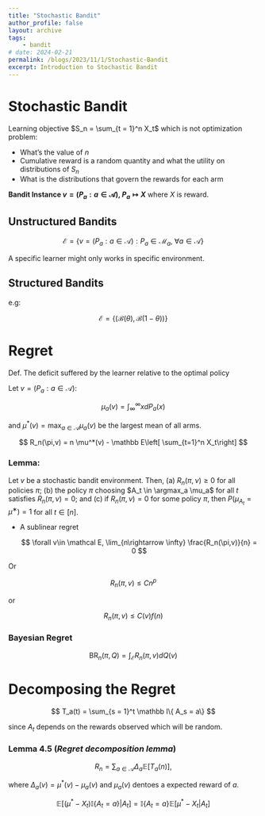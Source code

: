 ```yaml
---
title: "Stochastic Bandit"
author_profile: false
layout: archive
tags:
    - bandit
# date: 2024-02-21
permalink: /blogs/2023/11/1/Stochastic-Bandit
excerpt: Introduction to Stochastic Bandit
---
```


# Stochastic Bandit

Learning objective $S_n = \sum_{t = 1}^n X_t$ which is not optimization problem:

- What’s the value of $n$
- Cumulative reward is a random quantity and what the utility on distributions of $S_n$
- What is the distributions that govern the rewards for each arm

**Bandit Instance $v = (P_a:a\in \mathcal A)$, $P_a \mapsto X$** where $X$ is reward.

## Unstructured Bandits

$$
\mathcal{E} = \{ v = (P_a: a\in \mathcal A):P_a \in \mathcal M_a ,\ \forall a \in \mathcal A \}
$$

A specific learner might only works in specific environment.

## Structured Bandits

e.g:

$$
\mathcal E = \{(\mathcal B(\theta), \mathcal B(1-\theta)) \}
$$

# Regret

Def. The deficit suffered by the learner relative to the optimal policy

Let $v = (P_a: a \in \mathcal A)$:

$$
\mu_a(v) = \int_{\infty}^{\infty} x dP_a(x)
$$

and $\mu^*(v) = \max_{a\in\mathcal A} \mu_a(v)$ be the largest mean of all arms.

$$
R_n(\pi,v) = n \mu^*(v) - \mathbb E\left[ \sum_{t=1}^n X_t\right]
$$

### Lemma:

Let $v$ be a stochastic bandit environment. Then,
(a) $R_n(\pi, ν) ≥ 0$ for all policies $π$;
(b) the policy $\pi$ choosing $A_t \in \argmax_a \mu_a$ for all $t$ satisfies $R_n(π, ν) = 0$; and
(c) if $R_n(π, ν) = 0$ for some policy $π$, then $P (\mu_{A_t} = \mu^∗) = 1$  for all $t ∈ [n]$.

- A sublinear regret
    
    $$
    \forall v\in \mathcal E, \lim_{n\rightarrow \infty} \frac{R_n(\pi,v)}{n} = 0
    $$
    

Or

$$
R_n(\pi, v) \le Cn^p
$$

or

$$
R_n(\pi,v) \le C(v) f(n)
$$

### Bayesian Regret

$$
\mathrm{BR}_n(\pi,Q) = \int_\mathcal ER_n(\pi,v)d Q(v)
$$

# Decomposing the Regret

$$
T_a(t) = \sum_{s = 1}^t \mathbb I\{ A_s = a\}
$$

since $A_t$  depends on the rewards observed which will be random.

### Lemma 4.5 (***Regret decomposition lemma***)

$$
R_n = \sum_{a \in \mathcal A} \Delta_a \mathbb E[T_a(n)],
$$

where $\Delta_a(v) = \mu^*(v) - \mu_a(v)$ and $\mu_a(v)$ dentoes a expected reward of $a$.

$$
\mathbb E[(\mu^* - X_t) \mathbb I\{ A_t = a\} | A_t ] = \mathbb I\{A_t =a \} \mathbb E[\mu^* - X_t | A_t]
$$